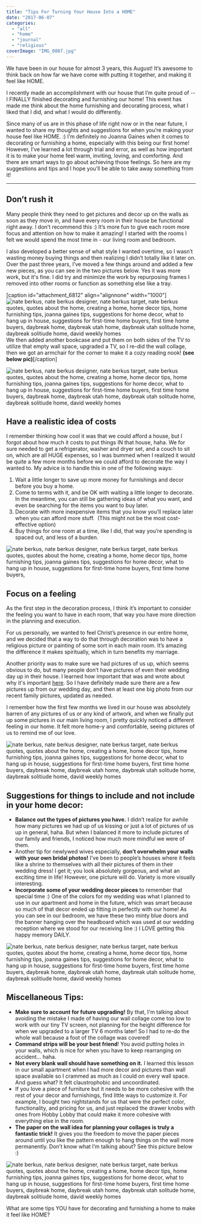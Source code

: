 ```yaml
---
title: "Tips For Turning Your House Into a HOME"
date: "2017-06-07"
categories: 
  - "all"
  - "home"
  - "journal"
  - "religious"
coverImage: "IMG_0087.jpg"
---
```


We have been in our house for almost 3 years, this August! It’s awesome to think back on how far we have come with putting it together, and making it feel like HOME.

I recently made an accomplishment with our house that I’m quite proud of -- I FINALLY finished decorating and furnishing our home! This event has made me think about the home furnishing and decorating process, what I liked that I did, and what I would do differently.

Since many of us are in this phase of life right now or in the near future, I wanted to share my thoughts and suggestions for when you’re making your house feel like HOME. :) I’m definitely no Joanna Gaines when it comes to decorating or furnishing a home, especially with this being our first home! However, I’ve learned a lot through trial and error, as well as how important it is to make your home feel warm, inviting, loving, and comforting. And there are smart ways to go about achieving those feelings. So here are my suggestions and tips and I hope you’ll be able to take away something from it!

* * *

## Don’t rush it

Many people think they need to get pictures and decor up on the walls as soon as they move in, and have every room in their house be functional right away. I don’t recommend this :) It’s more fun to give each room more focus and attention on how to make it amazing! I started with the rooms I felt we would spend the most time in - our living room and bedroom.

I also developed a better sense of what style I wanted overtime, so I wasn’t wasting money buying things and then realizing I didn’t totally like it later on. Over the past three years, I’ve moved a few things around and added a few new pieces, as you can see in the two pictures below. Yes it was more work, but it's fine. I did try and minimize the work by repurposing frames I removed into other rooms or function as something else like a tray. 

\[caption id="attachment\_6812" align="alignnone" width="1000"\]![nate berkus, nate berkus designer, nate berkus target, nate berkus quotes, quotes about the home, creating a home, home decor tips, home furnishing tips, joanna gaines tips, suggestions for home decor, what to hang up in house, suggestions for first-time home buyers, first time home buyers, daybreak home, daybreak utah home, daybreak utah solitude home, daybreak solitiude home, david weekly homes](/images/Circa-Summer-2015-.png) We then added another bookcase and put them on both sides of the TV to utilize that empty wall space, upgraded a TV, so I re-did the wall collage, then we got an armchair for the corner to make it a cozy reading nook! **(see below pic)**\[/caption\]

![nate berkus, nate berkus designer, nate berkus target, nate berkus quotes, quotes about the home, creating a home, home decor tips, home furnishing tips, joanna gaines tips, suggestions for home decor, what to hang up in house, suggestions for first-time home buyers, first time home buyers, daybreak home, daybreak utah home, daybreak utah solitude home, daybreak solitiude home, david weekly homes](/images/Copy-of-Circa-Summer-2015-.png)

## Have a realistic idea of costs

I remember thinking how cool it was that we could afford a house, but I forgot about how much it costs to put things IN that house, haha. We for sure needed to get a refrigerator, washer and dryer set, and a couch to sit on, which are all HUGE expenses, so I was bummed when I realized it would be quite a few more months before we could afford to decorate the way I wanted to. My advice is to handle this in one of the following ways:

1. Wait a little longer to save up more money for furnishings and decor before you buy a home.
2. Come to terms with it, and be OK with waiting a little longer to decorate. In the meantime, you can still be gathering ideas of what you want, and even be searching for the items you want to buy later.
3. Decorate with more inexpensive items that you know you’ll replace later when you can afford more stuff.  (This might not be the most cost-effective option)
4. Buy things for one room at a time, like I did, that way you’re spending is spaced out, and less of a burden.

![nate berkus, nate berkus designer, nate berkus target, nate berkus quotes, quotes about the home, creating a home, home decor tips, home furnishing tips, joanna gaines tips, suggestions for home decor, what to hang up in house, suggestions for first-time home buyers, first time home buyers, ](/images/nate-berkus-quote.png)

## Focus on a feeling

As the first step in the decoration process, I think it’s important to consider the feeling you want to have in each room, that way you have more direction in the planning and execution.

For us personally, we wanted to feel Christ’s presence in our entire home, and we decided that a way to do that through decoration was to have a religious picture or painting of some sort in each main room. It’s amazing the difference it makes spiritually, which in turn benefits my marriage.

Another priority was to make sure we had pictures of us up, which seems obvious to do, but many people don’t have pictures of even their wedding day up in their house. I learned how important that was and wrote about why it's important [here](https://freshlymarried.com/the-importance-of-family-photos/). So I have definitely made sure there are a few pictures up from our wedding day, and then at least one big photo from our recent family pictures, updated as needed.

I remember how the first few months we lived in our house was absolutely barren of any pictures of us or any kind of artwork, and when we finally put up some pictures in our main living room, I pretty quickly noticed a different feeling in our home. It felt more home-y and comfortable, seeing pictures of us to remind me of our love.

![nate berkus, nate berkus designer, nate berkus target, nate berkus quotes, quotes about the home, creating a home, home decor tips, home furnishing tips, joanna gaines tips, suggestions for home decor, what to hang up in house, suggestions for first-time home buyers, first time home buyers, daybreak home, daybreak utah home, daybreak utah solitude home, daybreak solitiude home, david weekly homes](/images/IMG_0185.jpg)

## Suggestions for things to include and not include in your home decor:

- **Balance out the types of pictures you have.** I didn’t realize for awhile how many pictures we had up of us kissing or just a lot of pictures of us up in general, haha. But when I balanced it more to include pictures of our family and friends, I noticed how much more mindful we were of them. 
- Another tip for newlywed wives especially, **don’t overwhelm your walls with your own bridal photos!** I’ve been to people’s houses where it feels like a shrine to themselves with all their pictures of them in their wedding dress! I get it; you look absolutely gorgeous, and what an exciting time in life! However, one picture will do. Variety is more visually interesting.
- **Incorporate some of your wedding decor pieces** to remember that special time :) One of the colors for my wedding was what I planned to use in our apartment and home in the future, which was smart because so much of that decor ended up fitting in perfectly with our home! As you can see in our bedroom, we have these two minty blue doors and the banner hanging over the headboard which was used at our wedding reception where we stood for our receiving line :) I LOVE getting this happy memory DAILY.

![nate berkus, nate berkus designer, nate berkus target, nate berkus quotes, quotes about the home, creating a home, home decor tips, home furnishing tips, joanna gaines tips, suggestions for home decor, what to hang up in house, suggestions for first-time home buyers, first time home buyers, daybreak home, daybreak utah home, daybreak utah solitude home, daybreak solitiude home, david weekly homes](/images/IMG_0184.jpg)

## Miscellaneous Tips:

- **Make sure to account for future upgrading!** By that, I'm talking about avoiding the mistake I made of having our wall collage come too low to work with our tiny TV screen, not planning for the height difference for when we upgraded to a larger TV 6 months later! So I had to re-do the whole wall because a foot of the collage was covered!
- **Command strips will be your best friend**! You avoid putting holes in your walls, which is nice for when you have to keep rearranging on accident... haha.
- **Not every blank wall should have something on it.** I learned this lesson in our small apartment when I had more decor and pictures than wall space available so I crammed as much as I could on every wall space. And guess what? It felt claustrophobic and uncoordinated.
- If you love a piece of furniture but it needs to be more cohesive with the rest of your decor and furnishings, find little ways to customize it. For example, I bought two nightstands for us that were the perfect color, functionality, and pricing for us, and just replaced the drawer knobs with ones from Hobby Lobby that could make it more cohesive with everything else in the room.
- **The paper on the wall idea for planning your collages is truly a fantastic trick!** It gives you the freedom to move the paper pieces around until you like the pattern enough to hang things on the wall more permanently. Don’t know what I’m talking about? See this picture below :)

![nate berkus, nate berkus designer, nate berkus target, nate berkus quotes, quotes about the home, creating a home, home decor tips, home furnishing tips, joanna gaines tips, suggestions for home decor, what to hang up in house, suggestions for first-time home buyers, first time home buyers, daybreak home, daybreak utah home, daybreak utah solitude home, daybreak solitiude home, david weekly homes](/images/IMG_0095-1.jpg)

What are some tips YOU have for decorating and furnishing a home to make it feel like HOME?
